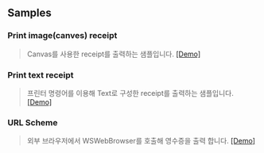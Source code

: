## Samples


### Print image(canves) receipt

> Canvas를 사용한 receipt를 출력하는 샘플입니다. [[Demo]](https://woosim.github.io/webprint/canvas.html)

### Print text receipt

> 프린터 명령어를 이용해 Text로 구성한 receipt를 출력하는 샘플입니다. [[Demo]](https://woosim.github.io/webprint/command.html)

### URL Scheme

> 외부 브라우저에서 WSWebBrowser를 호출해 영수증을 출력 합니다. [[Demo]](https://woosim.github.io/webprint/urlscheme.html)


